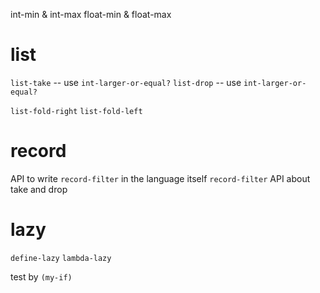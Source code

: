 int-min & int-max
float-min & float-max

# list

`list-take` -- use `int-larger-or-equal?`
`list-drop` -- use `int-larger-or-equal?`

`list-fold-right`
`list-fold-left`

# record

API to write `record-filter` in the language itself
`record-filter`
API about take and drop

# lazy

`define-lazy`
`lambda-lazy`

test by `(my-if)`
